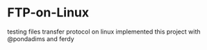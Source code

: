 # FTP-on-Linux
testing files transfer protocol on linux
implemented this project with @pondadims and ferdy
